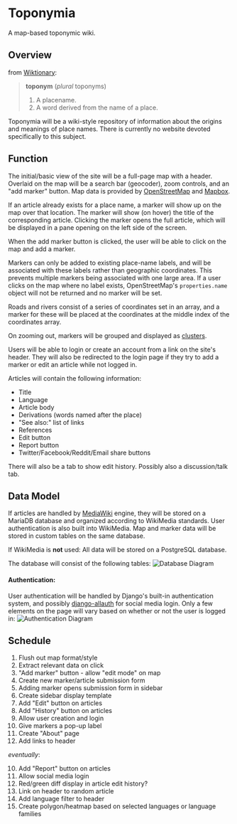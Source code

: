 # Toponymia
A map-based toponymic wiki. 
## Overview
from [Wiktionary](https://en.wiktionary.org/wiki/toponym):

> **toponym** (_plural_ toponyms)
> 1.  A placename.
> 2.  A word derived from the name of a place.

Toponymia will be a wiki-style repository of information about the origins and meanings of place names.  There is currently no website devoted specifically to this subject.

## Function
The initial/basic view of the site will be a full-page map with a header. Overlaid on the map will be a search bar (geocoder), zoom controls, and an "add marker" button. Map data is provided by [OpenStreetMap](https://www.openstreetmap.org) and [Mapbox](https://www.mapbox.com/).

If an article already exists for a place name, a marker will show up on the map over that location. The marker will show (on hover) the title of the corresponding article. Clicking the marker opens the full article, which will be displayed in a pane opening on the left side of the screen.

When the add marker button is clicked, the user will be able to click on the map and add a marker.

Markers can only be added to existing place-name labels, and will be associated with these labels rather than geographic coordinates. This prevents multiple markers being associated with one large area. If a user clicks on the map where no label exists, OpenStreetMap's `properties.name` object will not be returned and no marker will be set.

Roads and rivers consist of a series of coordinates set in an array, and a marker for these will be placed at the coordinates at the middle index of the coordinates array. 

On zooming out, markers will be grouped and displayed as [clusters](https://docs.mapbox.com/mapbox-gl-js/example/cluster/).

Users will be able to login or create an account from a link on the site's header. They will also be redirected to the login page if they try to add a marker or edit an article while not logged in.

Articles will contain the following information:

 - Title
 - Language
 - Article body
 - Derivations (words named after the place)
 - "See also:" list of links 
 - References
 - Edit button
 - Report button
 - Twitter/Facebook/Reddit/Email share buttons
 
There will also be a tab to show edit history. Possibly also a discussion/talk tab.

## Data Model


If articles are handled by [MediaWiki](https://www.mediawiki.org/wiki/MediaWiki)  engine, they will be stored on a MariaDB database and organized according to WikiMedia standards. User authentication is also built into WikiMedia. Map and marker data will be stored in custom tables on the same database.

If WikiMedia is **not** used:
All data will be stored on a PostgreSQL database. 

The database will consist of the following tables:
![Database Diagram](https://i.imgur.com/W5vHzgU.png)

#### Authentication:
User authentication will be handled by Django's built-in authentication system, and possibly  [django-allauth](https://github.com/pennersr/django-allauth/) for social media login. 
Only a few elements on the page will vary based on whether or not the user is logged in:
![Authentication Diagram](https://i.imgur.com/A6mLONy.png)

##  Schedule
 1. Flush out map format/style
 2. Extract relevant data on click
 3. "Add marker" button - allow "edit mode" on map
 4. Create new marker/article submission form
 5. Adding marker opens submission form in sidebar
 6. Create sidebar display template
 7. Add "Edit" button on articles
 8. Add "History" button on articles
 9. Allow user creation and login
 7. Give markers a pop-up label
 8. Create "About" page
 8. Add links to header 
 
*eventually*:

 10. Add "Report" button on articles
 11. Allow social media login
 14. Red/green diff display in article edit history?
 12. Link on header to random article
 13. Add language filter to header
 14. Create polygon/heatmap based on selected languages or language families
